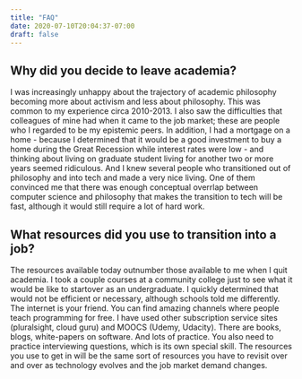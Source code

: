 ```yaml
---
title: "FAQ"
date: 2020-07-10T20:04:37-07:00
draft: false
---
```


## Why did you decide to leave academia? 

I was increasingly unhappy about the trajectory of academic philosophy becoming more about activism and less about philosophy. This was common to my experience circa 2010-2013. I also saw the difficulties that colleagues of mine had when it came to the job market; these are people who I regarded to be my epistemic peers. In addition, I had a mortgage on a home - because I determined that it would be a good investment to buy a home during the Great Recession while interest rates were low - and thinking about living on graduate student living for another two or more years seemed ridiculous. And I knew several people who transitioned out of philosophy and into tech and made a very nice living. One of them convinced me that there was enough conceptual overrlap between computer science and philosophy that makes the transition to tech will be fast, although it would still require a lot of hard work.

## What resources did you use to transition into a job?

The resources available today outnumber those available to me when I quit academia. I took a couple courses at a community college just to see what it would be like to startover as an undergraduate. I quickly determined that would not be efficient or necessary, although schools told me differently. The internet is your friend. You can find amazing channels where people teach programming for free. I have used other subscription service sites (pluralsight, cloud guru) and MOOCS (Udemy, Udacity). There are books, blogs,  white-papers on software. And lots of practice. You also need to practice interviewing questions, which is its own special skill. The resources you use to get in will be the same sort of resources you have to revisit over and over as technology evolves and the job market demand changes. 